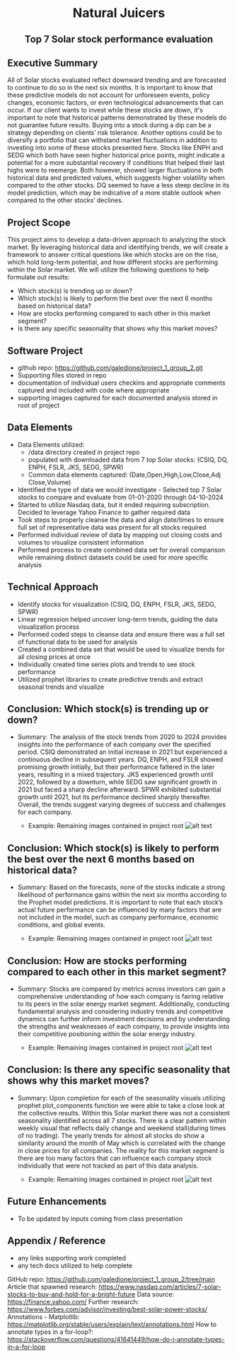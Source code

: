<H1 style="text-align: center;">Natural Juicers</H1>
<H2 style="text-align: center;">Top 7 Solar stock performance evaluation</H2>

## Executive Summary

All of Solar stocks evaluated reflect downward trending and are forecasted to continue to do so in the next six months. It is important to know that these predictive models do not account for unforeseen events, policy changes, economic factors, or even technological advancements that can occur. If our client wants to invest while these stocks are down, it's important to note that historical patterns demonstrated by these models do not guarantee future results.
Buying into a stock during a dip can be a strategy depending on clients’ risk tolerance. Another options could be to diversify a portfolio that can withstand market fluctuations in addition to investing into some of these stocks presented here.
Stocks like ENPH and SEDG which both have seen higher historical price points, might indicate a potential for a more substantial recovery if conditions that helped their last highs were to reemerge. Both however, showed larger fluctuations in both historical data and predicted values, which suggests higher volatility when compared to the other stocks.
DQ seemed to have a less steep decline in its model prediction, which may be indicative of a more stable outlook when compared to the other stocks’ declines. 

## Project Scope
This project aims to develop a data-driven approach to analyzing the stock market. By leveraging historical data and identifying trends, we will create a framework to answer critical questions like which stocks are on the rise, which hold long-term potential, and how different stocks are performing within the Solar market. We will utilize the following questions to help formulate out results: 
- Which stock(s) is trending up or down?
- Which stock(s) is likely to perform the best over the next 6 months based on historical data?
- How are stocks performing compared to each other in this market segment?
- Is there any specific seasonality that shows why this market moves?

## Software Project
- github repo: https://github.com/galedione/project_1_group_2.git
- Supporting files stored in repo
- documentation of individual users checkins and appropriate comments captured and included with code where appropriate
- supporting images captured for each documented analysis stored in root of project

## Data Elements
- Data Elements utilized: 
    - /data directory created in project repo
    - populated with downloaded data from 7 top Solar stocks: (CSIQ, DQ, ENPH, FSLR, JKS, SEDG, SPWR)
    - Common data elements captured: (Date,Open,High,Low,Close,Adj Close,Volume)
- Identified the type of data we would investigate - Selected top 7 Solar stocks to compare and evaluate from 01-01-2020 through 04-10-2024
- Started to utilize Nasdaq data, but it ended requiring subscription. Decided to leverage Yahoo Finance to gather required data
- Took steps to properly cleanse the data and align date/times to ensure full set of representative data was present for all stocks required
- Performed individual review of data by mapping out closing costs and volumes to visualize consistent information
- Performed process to create combined data set for overall comparison while remaining distinct datasets could be used for more specific analysis

## Technical Approach
- Identify stocks for visualization (CSIQ, DQ, ENPH, FSLR, JKS, SEDG, SPWR)
- Linear regression helped uncover long-term trends, guiding the data visualization process
- Performed coded steps to cleanse data and ensure there was a full set of functional data to be used for analysis
- Created a combined data set that would be used to visualize trends for all closing prices at once 
- Individually created time series plots and trends to see stock performance
- Utilized prophet libraries to create predictive trends and extract seasonal trends and visualize

## Conclusion: Which stock(s) is trending up or down?
- Summary: The analysis of the stock trends from 2020 to 2024 provides insights into the performance of each company over the specified period. CSIQ demonstrated an initial increase in 2021 but experienced a continuous decline in subsequent years. DQ, ENPH, and FSLR showed promising growth initially, but their performance faltered in the later years, resulting in a mixed trajectory. JKS experienced growth until 2022, followed by a downturn, while SEDG saw significant growth in 2021 but faced a sharp decline afterward. SPWR exhibited substantial growth until 2021, but its performance declined sharply thereafter. Overall, the trends suggest varying degrees of success and challenges for each company.

    - Example: Remaining images contained in project root
![alt text](fslr_trend.png)

## Conclusion: Which stock(s) is likely to perform the best over the next 6 months based on historical data?
- Summary: Based on the forecasts, none of the stocks indicate a strong likelihood of performance gains within the next six months according to the Prophet model predictions. It is important to note that each stock’s actual future performance can be influenced by many factors that are not included in the model, such as company performance, economic conditions, and global events.

    - Example: Remaining images contained in project root
![alt text](fslr_predict.png)


## Conclusion: How are stocks performing compared to each other in this market segment?
- Summary: Stocks are compared by metrics across investors can gain a comprehensive understanding of how each company is fairing relative to its peers in the solar energy market segment. Additionally, conducting fundamental analysis and considering industry trends and competitive dynamics can further inform investment decisions and by understanding the strengths and weaknesses of each company, to provide insights into their competitive positioning within the solar energy industry. 

    - Example: Remaining images contained in project root
![alt text](all_compare.png)


## Conclusion: Is there any specific seasonality that shows why this market moves?
- Summary: Upon completion for each of the seasonality visuals utilizing prophet plot_components function we were able to take a close look at the collective results. Within this Solar market there was not a consistent seasonality identified across all 7 stocks. There is a clear pattern within weekly visual that reflects daily change and weekend stall(during times of no trading). The yearly trends for almost all stocks do show a similarity around the month of May which is correlated with the change in close prices for all companies. The reality for this market segment is there are too many factors that can influence each company stock individually that were not tracked as part of this data analysis.

    - Example: Remaining images contained in project root
![alt text](sedg_season.png)

## Future Enhancements
- To be updated by inputs coming from class presentation

## Appendix / Reference
- any links supporting work completed
- any tech docs utilized to help complete

GitHub repo: https://github.com/galedione/project_1_group_2/tree/main
Article that spawned research: https://www.nasdaq.com/articles/7-solar-stocks-to-buy-and-hold-for-a-bright-future
Data source: https://finance.yahoo.com/
Further research: https://www.forbes.com/advisor/investing/best-solar-power-stocks/
Annotations - Matplotlib: https://matplotlib.org/stable/users/explain/text/annotations.html
How to annotate types in a for-loop?: https://stackoverflow.com/questions/41641449/how-do-i-annotate-types-in-a-for-loop 
